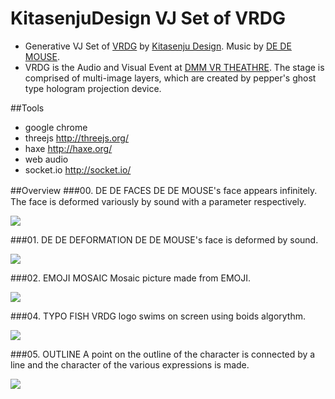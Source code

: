 # KitasenjuDesign VJ Set of VRDG
* Generative VJ Set of [VRDG](http://brdg.tokyo/) by [Kitasenju Design](https://kitasenjudesign.com). Music by [DE DE MOUSE](http://dedemouse.com/").
* VRDG is the Audio and Visual Event at [DMM VR THEATHRE](http://vr-theater.dmm.com/en/about/). The stage is comprised of multi-image layers, which are created by pepper's ghost type hologram projection device.


##Tools
* google chrome
* threejs http://threejs.org/
* haxe http://haxe.org/
* web audio
* socket.io http://socket.io/


##Overview
###00. DE DE FACES
DE DE MOUSE's face appears infinitely.　The face is deformed variously by sound with a parameter respectively.

![](http://67.media.tumblr.com/95e4beccd7bbc34fad0aa666813b5a52/tumblr_occrvomU5s1t1xi2oo1_1280.jpg)


###01. DE DE DEFORMATION
DE DE MOUSE's face is deformed by sound.

![](http://66.media.tumblr.com/c065580f2a9159a4123ba3c89bdd006f/tumblr_occrwieYID1t1xi2oo1_1280.jpg)


###02. EMOJI MOSAIC
Mosaic picture made from EMOJI. 

![](http://67.media.tumblr.com/9cc7897501c2559429db91216a15837f/tumblr_ockw85Lu1D1t1xi2oo1_1280.png)


###04. TYPO FISH
VRDG logo swims on screen using boids algorythm.

![](http://66.media.tumblr.com/474f7a38265f3e0332c554cbd184dea6/tumblr_ocku2gJtsF1t1xi2oo1_1280.jpg)

###05. OUTLINE
A point on the outline of the character is connected by a line and the character of the various expressions is made.

![](http://67.media.tumblr.com/f06aea58513b5d0853292ffea766ec9a/tumblr_ockujaL2p81t1xi2oo1_1280.jpg)

